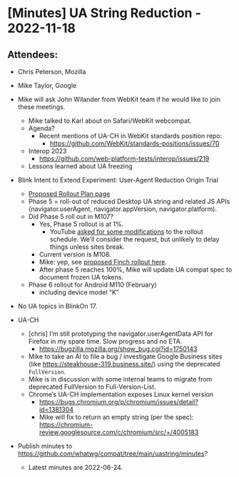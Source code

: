 # [Minutes] UA String Reduction - 2022-11-18

## Attendees:

* Chris Peterson, Mozilla
* Mike Taylor, Google

* Mike will ask John Wilander from WebKit team if he would like to join these meetings.
  * Mike talked to Karl about on Safari/WebKit webcompat.
  * Agenda?
    * Recent mentions of UA-CH in WebKit standards position repo:
      * https://github.com/WebKit/standards-positions/issues/70
  * Interop 2023
      * https://github.com/web-platform-tests/interop/issues/219
  * Lessons learned about UA freezing
* Blink Intent to Extend Experiment: User-Agent Reduction Origin Trial
  * [Proposed Rollout Plan page](https://www.chromium.org/updates/ua-reduction/#proposed-rollout-plan)
  * Phase 5 = roll-out of reduced Desktop UA string and related JS APIs (navigator.userAgent, navigator.appVersion, navigator.platform).
  * Did Phase 5 roll out in M107?
    * Yes, Phase 5 rollout is at 1%.
      * YouTube [asked for some modifications](https://groups.google.com/a/chromium.org/g/blink-dev/c/kC-AeZ1fSdY/m/GPv1touOBAAJ) to the rollout schedule. We’ll consider the request, but unlikely to delay things unless sites break.
    * Current version is M108.
    * Mike: yep, see [proposed Finch rollout here](https://groups.google.com/a/chromium.org/g/blink-dev/c/kC-AeZ1fSdY/m/HhYYNDeACAAJ).
    * After phase 5 reaches 100%, Mike will update UA compat spec to document frozen UA tokens.
  * Phase 6 rollout for Android M110 (February)
    * including device model “K”
* No UA topics in BlinkOn 17.
* UA-CH
  * [chris] I’m still prototyping the navigator.userAgentData API for Firefox in my spare time. Slow progress and no ETA.
    * https://bugzilla.mozilla.org/show_bug.cgi?id=1750143
  * Mike to take an AI to file a bug / investigate Google Business sites (like https://steakhouse-319.business.site/) using the deprecated `FullVersion`.
  * Mike is in discussion with some internal teams to migrate from deprecated FullVersion to Full-Version-List.
  * Chrome’s UA-CH implementation exposes Linux kernel version
    * https://bugs.chromium.org/p/chromium/issues/detail?id=1381304
    * Mike will fix to return an empty string (per the spec):
https://chromium-review.googlesource.com/c/chromium/src/+/4005183
* Publish minutes to https://github.com/whatwg/compat/tree/main/uastring/minutes?
  * Latest minutes are 2022-06-24.


